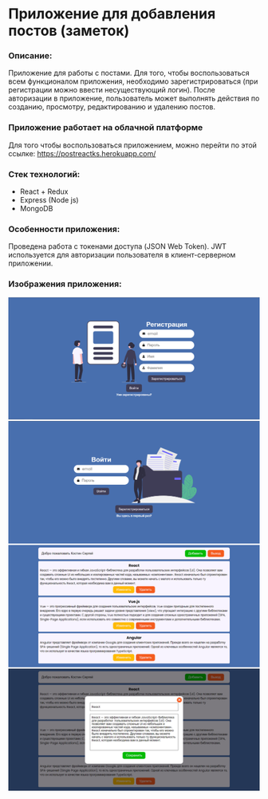 # Приложение для добавления постов (заметок)

### Описание:

Приложение для работы с постами. Для того, чтобы воспользоваться всем функционалом приложения, необходимо зарегистрироваться (при регистрации можно ввести несуществующий логин).
После авторизации в приложение, пользователь может выполнять действия по созданию, просмотру, редактированию и удалению постов.

### Приложение работает на облачной платформе

Для того чтобы воспользоваться приложением, можно перейти по этой ссылке: <https://postreactks.herokuapp.com/>

### Стек технологий:

- React + Redux
- Express (Node js)
- MongoDB

### Особенности приложения:

Проведена работа с токенами доступа (JSON Web Token). JWT используется для авторизации пользователя в клиент-серверном приложении.

### Изображения приложения:

![photo_1](https://github.com/kostin-s/posts-app/blob/master/previewPhoto/preview_1.PNG)
![photo_2](https://github.com/kostin-s/posts-app/blob/master/previewPhoto/preview_2.PNG)
![photo_3](https://github.com/kostin-s/posts-app/blob/master/previewPhoto/preview_3.PNG)
![photo_4](https://github.com/kostin-s/posts-app/blob/master/previewPhoto/preview_4.PNG)
